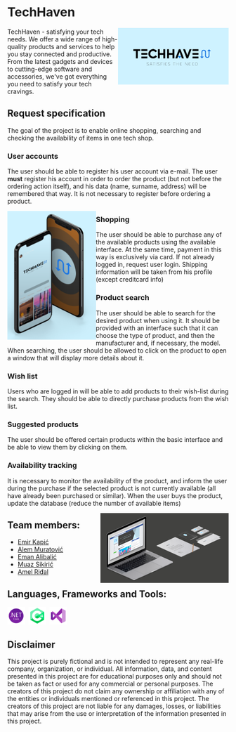 # TechHaven

 <img src="https://github.com/EmirKapic/TechHaven/blob/master/Company%20Resources/TH.png" width="50%" align="right"/>

TechHaven - satisfying your tech needs. We offer a wide range of high-quality products and services to help you stay connected and productive. From the latest gadgets and devices to cutting-edge software and accessories, we've got everything you need to satisfy your tech cravings.

## Request specification
The goal of the project is to enable online shopping, searching and checking the availability of items in one tech shop.

### User accounts
The user should be able to register his user account via e-mail. The user **must** register his account in order to order the product (but not before the ordering action itself), and his data (name, surname, address) will be remembered that way. It is not necessary to register before ordering a product.

<img src="https://github.com/EmirKapic/TechHaven/blob/master/Company%20Resources/TH2.png" width="40%" align="left"/>


### Shopping
The user should be able to purchase any of the available products using the available interface. At the same time, payment in this way is exclusively via card. If not already logged in, request user login.
Shipping information will be taken from his profile (except creditcard info)

### Product search
The user should be able to search for the desired product when using it. It should be provided with an interface such that it can choose the type of product, and then the manufacturer and, if necessary, the model. When searching, the user should be allowed to click on the product to open a window that will display more details about it.

### Wish list
Users who are logged in will be able to add products to their wish-list during the search. They should be able to directly purchase products from the wish list.

### Suggested products
The user should be offered certain products within the basic interface and be able to view them by clicking on them.


### Availability tracking
It is necessary to monitor the availability of the product, and inform the user during the purchase if the selected product is not currently available (all have already been purchased or similar).
When the user buys the product, update the database (reduce the number of available items)

<img src="https://github.com/EmirKapic/TechHaven/blob/master/Company%20Resources/TH3.png" width="58%" align="right"/>

## Team members:
  * [Emir Kapić](https://github.com/EmirKapic)
  * [Alem Muratović](https://github.com/amuratovic2)
  * [Eman Alibalić](https://github.com/emanmane)
  * [Muaz Sikirić](https://github.com/msikiric1)
  * [Amel Riđal](https://github.com/AM37AM37)

## Languages, Frameworks and Tools:
<img src = 'https://github.com/EmanMane/emanmane/blob/main/Github%20Welcome/icons8-.net-framework.svg' height='40'/>&nbsp;
<img src = 'https://github.com/EmanMane/emanmane/blob/main/Github%20Welcome/icons8-c-sharp-logo-2.svg' height='40'/>&nbsp;
<img src = "https://github.com/EmanMane/emanmane/blob/main/Github%20Welcome/apps/icons8-visual-studio.svg" height="40"/>




## Disclaimer
This project is purely fictional and is not intended to represent any real-life company, organization, or individual. All information, data, and content presented in this project are for educational purposes only and should not be taken as fact or used for any commercial or personal purposes. The creators of this project do not claim any ownership or affiliation with any of the entities or individuals mentioned or referenced in this project. The creators of this project are not liable for any damages, losses, or liabilities that may arise from the use or interpretation of the information presented in this project.
